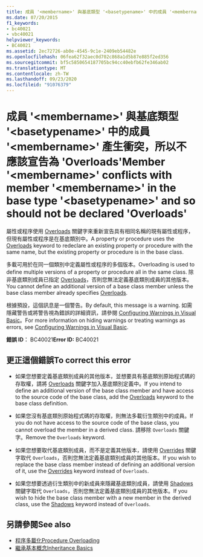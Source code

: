 ```yaml
---
title: 成員 '<membername>' 與基底類型 '<basetypename>' 中的成員 '<membername>' 產生衝突，所以不應該宣告為 'Overloads'
ms.date: 07/20/2015
f1_keywords:
- bc40021
- vbc40021
helpviewer_keywords:
- BC40021
ms.assetid: 2ec72726-ab0e-4545-9c1e-2409eb54482e
ms.openlocfilehash: 06fea62f32aec0d702c868a1d5b87e885f2ed356
ms.sourcegitcommit: bf5c5850654187705bc94cc40ebfb62fe346ab02
ms.translationtype: MT
ms.contentlocale: zh-TW
ms.lasthandoff: 09/23/2020
ms.locfileid: "91076379"
---
```

# <a name="member-membername-conflicts-with-member-membername-in-the-base-type-basetypename-and-so-should-not-be-declared-overloads"></a><span data-ttu-id="36826-102">成員 '\<membername>' 與基底類型 '\<basetypename>' 中的成員 '\<membername>' 產生衝突，所以不應該宣告為 'Overloads'</span><span class="sxs-lookup"><span data-stu-id="36826-102">Member '\<membername>' conflicts with member '\<membername>' in the base type '\<basetypename>' and so should not be declared 'Overloads'</span></span>

<span data-ttu-id="36826-103">屬性或程序使用 [Overloads](../language-reference/modifiers/overloads.md) 關鍵字來重新宣告具有相同名稱的現有屬性或程序，但現有屬性或程序是在基底類別中。</span><span class="sxs-lookup"><span data-stu-id="36826-103">A property or procedure uses the [Overloads](../language-reference/modifiers/overloads.md) keyword to redeclare an existing property or procedure with the same name, but the existing property or procedure is in the base class.</span></span>  
  
 <span data-ttu-id="36826-104">多載可用於在同一個類別中定義屬性或程序的多個版本。</span><span class="sxs-lookup"><span data-stu-id="36826-104">Overloading is used to define multiple versions of a property or procedure all in the same class.</span></span> <span data-ttu-id="36826-105">除非基底類別成員已指定 [Overloads](../language-reference/modifiers/overloads.md)，否則您無法定義基底類別成員的其他版本。</span><span class="sxs-lookup"><span data-stu-id="36826-105">You cannot define an additional version of a base class member unless the base class member already specifies [Overloads](../language-reference/modifiers/overloads.md).</span></span>  
  
 <span data-ttu-id="36826-106">根據預設，這個訊息是一個警告。</span><span class="sxs-lookup"><span data-stu-id="36826-106">By default, this message is a warning.</span></span> <span data-ttu-id="36826-107">如需隱藏警告或將警告視為錯誤的詳細資訊，請參閱 [Configuring Warnings in Visual Basic](/visualstudio/ide/configuring-warnings-in-visual-basic)。</span><span class="sxs-lookup"><span data-stu-id="36826-107">For more information on hiding warnings or treating warnings as errors, see [Configuring Warnings in Visual Basic](/visualstudio/ide/configuring-warnings-in-visual-basic).</span></span>  
  
 <span data-ttu-id="36826-108">**錯誤 ID︰** BC40021</span><span class="sxs-lookup"><span data-stu-id="36826-108">**Error ID:** BC40021</span></span>  
  
## <a name="to-correct-this-error"></a><span data-ttu-id="36826-109">更正這個錯誤</span><span class="sxs-lookup"><span data-stu-id="36826-109">To correct this error</span></span>  
  
- <span data-ttu-id="36826-110">如果您想要定義基底類別成員的其他版本，並想要具有基底類別原始程式碼的存取權，請將 [Overloads](../language-reference/modifiers/overloads.md) 關鍵字加入基底類別定義中。</span><span class="sxs-lookup"><span data-stu-id="36826-110">If you intend to define an additional version of the base class member and have access to the source code of the base class, add the [Overloads](../language-reference/modifiers/overloads.md) keyword to the base class definition.</span></span>  
  
- <span data-ttu-id="36826-111">如果您沒有基底類別原始程式碼的存取權，則無法多載衍生類別中的成員。</span><span class="sxs-lookup"><span data-stu-id="36826-111">If you do not have access to the source code of the base class, you cannot overload the member in a derived class.</span></span> <span data-ttu-id="36826-112">請移除 `Overloads` 關鍵字。</span><span class="sxs-lookup"><span data-stu-id="36826-112">Remove the `Overloads` keyword.</span></span>  
  
- <span data-ttu-id="36826-113">如果您想要取代基底類別成員，而不是定義其他版本，請使用 [Overrides](../language-reference/modifiers/overrides.md) 關鍵字取代 `Overloads`，否則您無法定義基底類別成員的其他版本。</span><span class="sxs-lookup"><span data-stu-id="36826-113">If you wish to replace the base class member instead of defining an additional version of it, use the [Overrides](../language-reference/modifiers/overrides.md) keyword instead of `Overloads`.</span></span>  
  
- <span data-ttu-id="36826-114">如果您想要透過衍生類別中的新成員來隱藏基底類別成員，請使用 [Shadows](../language-reference/modifiers/shadows.md) 關鍵字取代 `Overloads`，否則您無法定義基底類別成員的其他版本。</span><span class="sxs-lookup"><span data-stu-id="36826-114">If you wish to hide the base class member with a new member in the derived class, use the [Shadows](../language-reference/modifiers/shadows.md) keyword instead of `Overloads`.</span></span>  
  
## <a name="see-also"></a><span data-ttu-id="36826-115">另請參閱</span><span class="sxs-lookup"><span data-stu-id="36826-115">See also</span></span>

- [<span data-ttu-id="36826-116">程序多載化</span><span class="sxs-lookup"><span data-stu-id="36826-116">Procedure Overloading</span></span>](../programming-guide/language-features/procedures/procedure-overloading.md)
- [<span data-ttu-id="36826-117">繼承基本概念</span><span class="sxs-lookup"><span data-stu-id="36826-117">Inheritance Basics</span></span>](../programming-guide/language-features/objects-and-classes/inheritance-basics.md)
